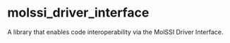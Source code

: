 # molssi_driver_interface
A library that enables code interoperability via the MolSSI Driver Interface.
